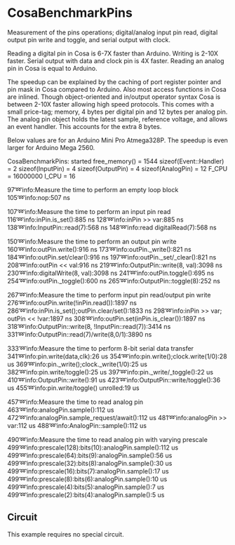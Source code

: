 CosaBenchmarkPins
=================

Measurement of the pins operations; digital/analog input pin read,
digital output pin write and toggle, and serial output with clock. 

Reading a digital pin in Cosa is 6-7X faster than Arduino. Writing is
2-10X faster. Serial output with data and clock pin is 4X faster.
Reading an analog pin in Cosa is equal to Arduino.

The speedup can be explained by the caching of port register pointer
and pin mask in Cosa compared to Arduino. Also most access functions in 
Cosa are inlined. Though object-oriented and in/output operator syntax
Cosa is between 2-10X faster allowing high speed protocols. This comes
with a small price-tag; memory, 4 bytes per digital pin and 12 bytes
per analog pin. The analog pin object holds the latest sample, 
reference voltage, and allows an event handler. This accounts for 
the extra 8 bytes. 

Below values are for an Arduino Mini Pro Atmega328P. The speedup is even
larger for Arduino Mega 2560. 

CosaBenchmarkPins: started
free_memory() = 1544
sizeof(Event::Handler) = 2
sizeof(InputPin) = 4
sizeof(OutputPin) = 4
sizeof(AnalogPin) = 12
F_CPU = 16000000
I_CPU = 16

97:loop:info:Measure the time to perform an empty loop block
105:loop:info:nop:507 ns

107:loop:info:Measure the time to perform an input pin read
116:loop:info:inPin.is_set():885 ns
128:loop:info:inPin >> var:885 ns
138:loop:info:InputPin::read(7):568 ns
148:loop:info:read digitalRead(7):568 ns

150:loop:info:Measure the time to perform an output pin write
160:loop:info:outPin.write():916 ns
173:loop:info:outPin._write():821 ns
184:loop:info:outPin.set/clear():916 ns
197:loop:info:outPin._set/_clear():821 ns
208:loop:info:outPin << val:916 ns
219:loop:info:OutputPin::write(8, val):3098 ns
230:loop:info:digitalWrite(8, val):3098 ns
241:loop:info:outPin.toggle():695 ns
254:loop:info:outPin._toggle():600 ns
265:loop:info:OutputPin::toggle(8):252 ns

267:loop:info:Measure the time to perform input pin read/output pin write
276:loop:info:outPin.write(!inPin.read()):1897 ns
286:loop:info:inPin.is_set();outPin.clear/set():1833 ns
298:loop:info:inPin >> var; outPin << !var:1897 ns
308:loop:info:outPin.set(inPin.is_clear()):1897 ns
318:loop:info:OutputPin::write(8, !InputPin::read(7)):3414 ns
331:loop:info:OutputPin::read(7)/write(8,0/1):3890 ns

333:loop:info:Measure the time to perform 8-bit serial data transfer
341:loop:info:pin.write(data,clk):26 us
354:loop:info:pin.write();clock.write(1/0):28 us
369:loop:info:pin._write();clock._write(1/0):25 us
382:loop:info:pin.write/toggle():25 us
397:loop:info:pin._write/_toggle():22 us
410:loop:info:OutputPin::write():91 us
423:loop:info:OutputPin::write/toggle():36 us
455:loop:info:pin.write/toggle() unrolled:19 us

457:loop:info:Measure the time to read analog pin
463:loop:info:analogPin.sample():112 us
472:loop:info:analogPin.sample_request/await():112 us
481:loop:info:analogPin >> var:112 us
488:loop:info:AnalogPin::sample():112 us

490:loop:info:Measure the time to read analog pin with varying prescale
499:loop:info:prescale(128):bits(10):analogPin.sample():112 us
499:loop:info:prescale(64):bits(9):analogPin.sample():56 us
499:loop:info:prescale(32):bits(8):analogPin.sample():30 us
499:loop:info:prescale(16):bits(7):analogPin.sample():17 us
499:loop:info:prescale(8):bits(6):analogPin.sample():10 us
499:loop:info:prescale(4):bits(5):analogPin.sample():7 us
499:loop:info:prescale(2):bits(4):analogPin.sample():5 us

Circuit
-------
This example requires no special circuit. 




